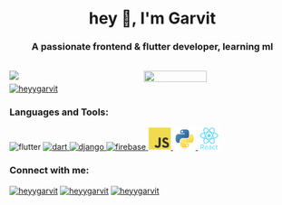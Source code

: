 

<h1 align="center">hey 👋, I'm Garvit</h1>
<h3 align="center">A passionate frontend & flutter developer, learning ml</h3>
<br>

<img align='left' width = "47%" src= "https://github-readme-stats.vercel.app/api?username=garv352&show_icons=true&theme=radical"/>

<img align='left' width = "47%"  height = "50%" src= "https://github-readme-stats.vercel.app/api/top-langs/?username=garv352&layout=compact"/>


<p align="left"> <a href="https://twitter.com/heyygarvit" target="blank"><img src="https://img.shields.io/twitter/follow/heyygarvit?logo=twitter&style=for-the-badge" alt="heyygarvit" /></a> </p>

<h3 align="left">Languages and Tools:</h3>
<p align="left"> <img src="https://www.vectorlogo.zone/logos/flutterio/flutterio-icon.svg" alt="flutter" width="40" height="40"/> </a> <a href="https://developer.mozilla.org/en-US/docs/Web/JavaScript" target="_blank" rel="noreferrer"> <a href="https://dart.dev" target="_blank" rel="noreferrer"> <img src="https://www.vectorlogo.zone/logos/dartlang/dartlang-icon.svg" alt="dart" width="40" height="40"/> </a> <a href="https://www.djangoproject.com/" target="_blank" rel="noreferrer">
<img src="https://cdn.worldvectorlogo.com/logos/django.svg" alt="django" width="40" height="40"/> </a> <a href="https://firebase.google.com/" target="_blank" rel="noreferrer"> <img src="https://www.vectorlogo.zone/logos/firebase/firebase-icon.svg" alt="firebase" width="40" height="40"/> </a> <a href="https://flutter.dev" target="_blank" rel="noreferrer">  <a href="https://developer.mozilla.org/en-US/docs/Web/JavaScript" target="_blank" rel="noreferrer"> <img src="https://raw.githubusercontent.com/devicons/devicon/master/icons/javascript/javascript-original.svg" alt="javascript" width="40" height="40"/> </a> <a href="https://www.python.org" target="_blank" rel="noreferrer"> <img src="https://raw.githubusercontent.com/devicons/devicon/master/icons/python/python-original.svg" alt="python" width="40" height="40"/> </a> <a href="https://reactjs.org/" target="_blank" rel="noreferrer"> <img src="https://raw.githubusercontent.com/devicons/devicon/master/icons/react/react-original-wordmark.svg" alt="react" width="40" height="40"/> </a> </p>

<h3 align="left">Connect with me:</h3>
<p align="left">
<a href="https://twitter.com/heyygarvit" target="blank"><img align="center" src="https://raw.githubusercontent.com/rahuldkjain/github-profile-readme-generator/master/src/images/icons/Social/twitter.svg" alt="heyygarvit" height="30" width="40" /></a>
<a href="https://linkedin.com/in/heyygarvit" target="blank"><img align="center" src="https://raw.githubusercontent.com/rahuldkjain/github-profile-readme-generator/master/src/images/icons/Social/linked-in-alt.svg" alt="heyygarvit" height="30" width="40" /></a>
<a href="https://www.youtube.com/channel/UCohR0ulGQOadomGDrAaclXw" target="blank"><img align="center" src="https://raw.githubusercontent.com/rahuldkjain/github-profile-readme-generator/master/src/images/icons/Social/youtube.svg" alt="heyygarvit" height="30" width="40" /></a>
</p>


